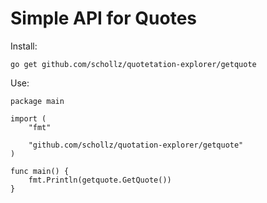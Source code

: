 # Simple API for Quotes

Install:

```
go get github.com/schollz/quotetation-explorer/getquote
```

Use:

```golang
package main

import (
	"fmt"

	"github.com/schollz/quotation-explorer/getquote"
)

func main() {
	fmt.Println(getquote.GetQuote())
}
```
